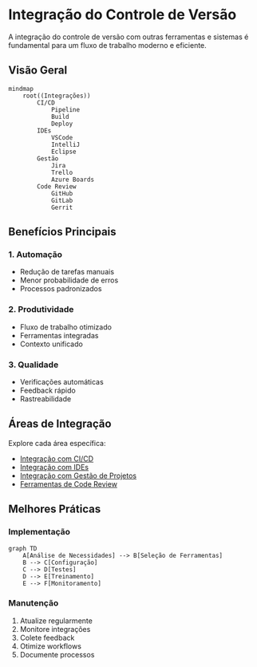 # Integração do Controle de Versão

A integração do controle de versão com outras ferramentas e sistemas é fundamental para um fluxo de trabalho moderno e eficiente.

## Visão Geral

```mermaid
mindmap
    root((Integrações))
        CI/CD
            Pipeline
            Build
            Deploy
        IDEs
            VSCode
            IntelliJ
            Eclipse
        Gestão
            Jira
            Trello
            Azure Boards
        Code Review
            GitHub
            GitLab
            Gerrit
```

## Benefícios Principais

### 1. Automação
- Redução de tarefas manuais
- Menor probabilidade de erros
- Processos padronizados

### 2. Produtividade
- Fluxo de trabalho otimizado
- Ferramentas integradas
- Contexto unificado

### 3. Qualidade
- Verificações automáticas
- Feedback rápido
- Rastreabilidade

## Áreas de Integração

Explore cada área específica:

- [Integração com CI/CD](ci-cd-integration.md)
- [Integração com IDEs](ide-integration.md)
- [Integração com Gestão de Projetos](project-management-integration.md)
- [Ferramentas de Code Review](code-review-tools.md)

## Melhores Práticas

### Implementação
```mermaid
graph TD
    A[Análise de Necessidades] --> B[Seleção de Ferramentas]
    B --> C[Configuração]
    C --> D[Testes]
    D --> E[Treinamento]
    E --> F[Monitoramento]
```

### Manutenção
1. Atualize regularmente
2. Monitore integrações
3. Colete feedback
4. Otimize workflows
5. Documente processos
